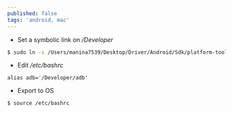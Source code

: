 ```yaml
---
published: false
tags: 'android, mac'
---
```


* Set a symbolic link on */Developer*

```bash
$ sudo ln -s /Users/manina7539/Desktop/Driver/Android/Sdk/platform-tools/adb /Developer/adb

```

* Edit */etc/bashrc*

```
alias adb='/Developer/adb'
```

* Export to OS

```bash
$ source /etc/bashrc
```

